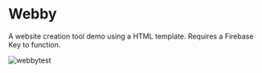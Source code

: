 # Webby

A website creation tool demo using a HTML template. Requires a Firebase Key to function.

![webbytest](https://user-images.githubusercontent.com/68567672/165411341-569239e7-69ed-468e-a629-e62fe097412c.png)

